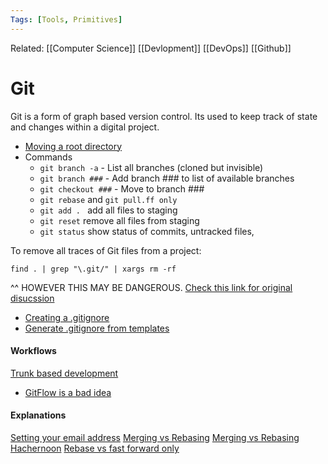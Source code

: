 ```yaml
---
Tags: [Tools, Primitives]
---
```

Related: [[Computer Science]] [[Devlopment]] [[DevOps]] [[Github]] 
# Git
Git is a form of graph based version control. Its used to keep track of state and changes within a digital project. 

- [Moving a root directory](https://stackoverflow.com/questions/1918111/my-git-repository-is-in-the-wrong-root-directory-can-i-move-it-instead-of/3247756#3247756)
- Commands
    - `git branch -a` - List all branches (cloned but invisible)
    - `git branch ###` - Add branch ### to list of available branches
    - `git checkout ###` - Move to branch ###
    - `git rebase` and `git pull.ff only`
    - `git add . ` add all files to staging
    - `git reset` remove all files from staging
    - `git status` show status of commits, untracked files, 

To remove all traces of Git files from a project: 
```
find . | grep "\.git/" | xargs rm -rf
```
^^ HOWEVER THIS MAY BE DANGEROUS. [Check this link for original disucssion](https://stackoverflow.com/questions/4754152/how-do-i-remove-version-tracking-from-a-project-cloned-from-git) 

- [Creating a .gitignore](https://www.atlassian.com/git/tutorials/saving-changes/gitignore)
- [Generate .gitignore from templates](https://docs.gitignore.io/)


#### Workflows
[Trunk based development](https://trunkbaseddevelopment.com/)
- [GitFlow is a bad idea](https://youtu.be/_w6TwnLCFwA)

#### Explanations
[Setting your email address](https://docs.github.com/en/account-and-profile/setting-up-and-managing-your-github-user-account/managing-email-preferences/setting-your-commit-email-address)
[Merging vs Rebasing](https://www.atlassian.com/git/tutorials/merging-vs-rebasing#the-golden-rule-of-rebasing)
[Merging vs Rebasing Hachernoon](https://hackernoon.com/git-merge-vs-rebase-whats-the-diff-76413c117333)
[Rebase vs fast forward only](https://blog.sffc.xyz/post/185195398930/why-you-should-use-git-pull-ff-only-git-is-a)